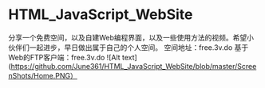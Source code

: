 # HTML_JavaScript_WebSite
分享一个免费空间，以及自建Web编程界面，以及一些使用方法的视频。希望小伙伴们一起进步，早日做出属于自己的个人空间。
空间地址：free.3v.do
基于Web的FTP客户端：free.3v.do
![Alt text](https://github.com/June361/HTML_JavaScript_WebSite/blob/master/ScreenShots/Home.PNG）
